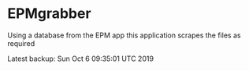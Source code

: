 # EPMgrabber
Using a database from the EPM app this application scrapes the files as required


Latest backup: Sun Oct 6 09:35:01 UTC 2019
